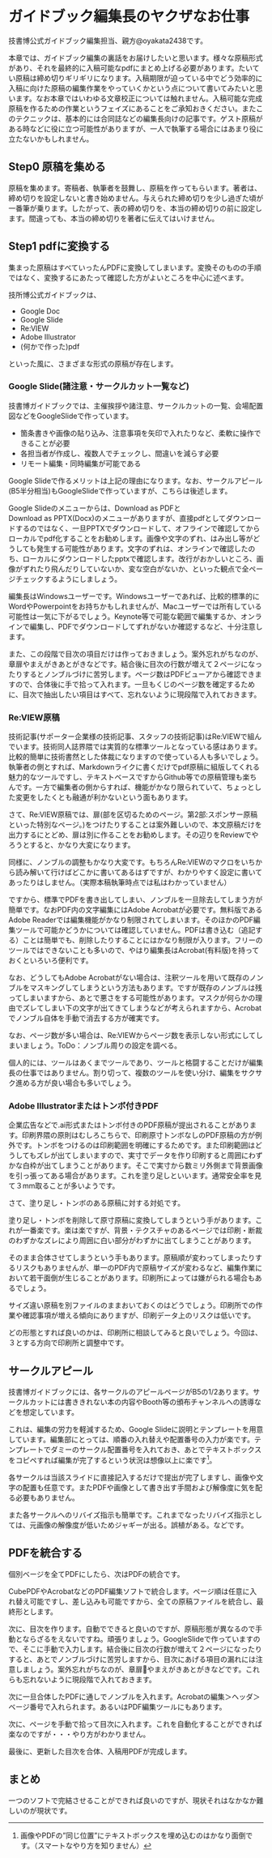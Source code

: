 # ガイドブック編集長のヤクザなお仕事

技書博公式ガイドブック編集担当、親方@oyakata2438です。

本章では、ガイドブック編集の裏話をお届けしたいと思います。様々な原稿形式があり、それを最終的に入稿可能なpdfにまとめ上げる必要があります。たいてい原稿は締め切りギリギリになります。入稿期限が迫っている中でどう効率的に入稿に向けた原稿の編集作業をやっていくかという点について書いてみたいと思います。なお本章ではいわゆる文章校正については触れません。入稿可能な完成原稿を作るための作業というフェイズにあることをご承知おきください。またこのテクニックは、基本的には合同誌などの編集長向けの記事です。ゲスト原稿がある時などに役に立つ可能性がありますが、一人で執筆する場合にはあまり役に立たないかもしれません。

## Step0 原稿を集める
原稿を集めます。寄稿者、執筆者を鼓舞し、原稿を作ってもらいます。著者は、締め切りを設定しないと書き始めません。与えられた締め切りを少し過ぎた頃が一番筆が乗ります。したがって、表の締め切りを、本当の締め切りの前に設定します。間違っても、本当の締め切りを著者に伝えてはいけません。

## Step1 pdfに変換する
集まった原稿はすべていったんPDFに変換してしまいます。変換そのものの手順ではなく、変換するにあたって確認した方がよいところを中心に述べます。

技所博公式ガイドブックは、

* Google Doc
* Google Slide
* Re:VIEW
* Adobe Illustrator
* (何かで作った)pdf

といった風に、さまざまな形式の原稿が存在します。

### Google Slide(諸注意・サークルカット一覧など)

技書博ガイドブックでは、主催挨拶や諸注意、サークルカットの一覧、会場配置図などをGoogleSlideで作っています。

* 箇条書きや画像の貼り込み、注意事項を矢印で入れたりなど、柔軟に操作できることが必要
* 各担当者が作成し、複数人でチェックし、間違いを減らす必要
* リモート編集・同時編集が可能である

Google Slideで作るメリットは上記の理由になります。なお、サークルアピール(B5半分相当)もGoogleSlideで作っていますが、こちらは後述します。

Google Slideのメニューからは、Download as PDFとDownload as PPTX(Docx)のメニューがありますが、直接pdfとしてダウンロードするのではなく、一旦PPTXでダウンロードして、オフラインで確認してからローカルでpdf化することをお勧めします。画像や文字のずれ、はみ出し等がどうしても発生する可能性があります。文字のずれは、オンラインで確認したのち、ローカルにダウンロードしたpptxで確認します。改行がおかしいところ、画像がずれたり飛んだりしていないか、変な空白がないか、といった観点で全ページチェックするようにしましょう。

編集長はWindowsユーザーです。Windowsユーザーであれば、比較的標準的にWordやPowerpointをお持ちかもしれませんが、Macユーザーでは所有している可能性は一気に下がるでしょう。Keynote等で可能な範囲で編集するか、オンラインで編集し、PDFでダウンロードしてずれがないか確認するなど、十分注意します。

また、この段階で目次の項目だけは作っておきましょう。案外忘れがちなのが、章扉やまえがきあとがきなどです。結合後に目次の行数が増えて２ページになったりするとノンブルづけに苦労します。ページ数はPDFビューアから確認できますので、合体後に手で拾って入れます。一旦もくじのページ数を確定するために、目次で抽出したい項目はすべて、忘れないように現段階で入れておきます。

### Re:VIEW原稿
技術記事(サポーター企業様の技術記事、スタッフの技術記事)はRe:VIEWで組んでいます。技術同人誌界隈では実質的な標準ツールとなっている感はあります。比較的簡単に技術書然とした体裁になりますので使っている人も多いでしょう。執筆者の側とすれば、Markdownライクに書くだけでpdf原稿に組版してくれる魅力的なツールですし、テキストベースですからGithub等での原稿管理も楽ちんです。一方で編集者の側からすれば、機能がかなり限られていて、ちょっとした変更をしたくとも融通が利かないという面もあります。

さて、Re:VIEW原稿では、扉(部を区切るためのページ。第2部:スポンサー原稿　といった特別なページ。)をつけたりすることは案外難しいので、本文原稿だけを出力するにとどめ、扉は別に作ることをお勧めします。その辺りをReviewでやろうとすると、かなり大変になります。

同様に、ノンブルの調整もかなり大変です。もちろんRe:VIEWのマクロをいちから読み解いて行けばどこかに書いてあるはずですが、わかりやすく設定に書いてあったりはしません。（実際本稿執筆時点では私はわかっていません）

ですから、標準でPDFを書き出してしまい、ノンブルを一旦除去してしまう方が簡単です。なおPDF内の文字編集にはAdobe Acrobatが必要です。無料版であるAdobe Readerでは編集機能がかなり制限されてしまいます。そのほかのPDF編集ツールで可能かどうかについては確認していません。PDFは書き込む（追記する）ことは簡単でも、削除したりすることにはかなり制限が入ります。フリーのツールではできないことも多いので、やはり編集長はAcrobat(有料版)を持っておくといろいろ便利です。

なお、どうしてもAdobe Acrobatがない場合は、注釈ツールを用いて既存のノンブルをマスキングしてしまうという方法もあります。ですが既存のノンブルは残ってしまいますから、あとで悪さをする可能性があります。マスクが何らかの理由でズレてしまい下の文字が出てきてしまうなどが考えられますから、Acrobatでノンブル自体を手動で消去する方が確実です。

なお、ページ数が多い場合は、Re:VIEWからページ数を表示しない形式にしてしまいましょう。ToDo：ノンブル周りの設定を調べる。

個人的には、ツールはあくまでツールであり、ツールと格闘することだけが編集長の仕事ではありません。割り切って、複数のツールを使い分け、編集をサクサク進める方が良い場合も多いでしょう。

### Adobe Illustratorまたはトンボ付きPDF
企業広告などで.ai形式またはトンボ付きのPDF原稿が提出されることがあります。印刷界隈の原則はむしろこちらで、印刷原寸トンボなしのPDF原稿の方が例外です。トンボをつけるのは印刷範囲を明確にするためです。また印刷範囲はどうしてもズレが出てしまいますので、実寸でデータを作り印刷すると周囲にわずかな白枠が出てしまうことがあります。そこで実寸から数ミリ外側まで背景画像を引っ張ってある場合があります。これを塗り足しといいます。通常安全率を見て３mm取ることが多いようです。

さて、塗り足し・トンボのある原稿に対する対処です。

塗り足し・トンボを削除して原寸原稿に変換してしまうという手があります。これが一番楽です。楽は楽ですが、背景・テクスチャのあるページでは印刷・断裁のわずかなズレにより周囲に白い部分がわずかに出てしまうことがあります。

そのまま合体させてしまうという手もあります。原稿順が変わってしまったりするリスクもありませんが、単一のPDF内で原稿サイズが変わるなど、編集作業において若干面倒が生じることがあります。印刷所によっては嫌がられる場合もあるでしょう。

サイズ違い原稿を別ファイルのままおいておくのはどうでしょう。印刷所での作業や確認事項が増える傾向にありますが、印刷データ上のリスクは低いです。

どの形態とすれば良いのかは、印刷所に相談してみると良いでしょう。今回は、３とする方向で印刷所と調整中です。

## サークルアピール
技書博ガイドブックには、各サークルのアピールページがB5の1/2あります。サークルカットには書ききれない本の内容やBooth等の頒布チャンネルへの誘導などを想定しています。

これは、編集の労力を軽減するため、Google Slideに説明とテンプレートを用意しています。編集部にとっては、順番の入れ替えや配置番号の入力が楽です。テンプレートでダミーのサークル配置番号を入れておき、あとでテキストボックスをコピペすれば編集が完了するという状況は想像以上に楽です[^No]。

[^No]: 画像やPDFの”同じ位置”にテキストボックスを埋め込むのはかなり面倒です。（スマートなやり方を知りません）

各サークルは当該スライドに直接記入するだけで提出が完了しますし、画像や文字の配置も任意です。またPDFや画像として書き出す手間および解像度に気を配る必要もありません。

また各サークルへのリバイズ指示も簡単です。これまでなったリバイズ指示としては、元画像の解像度が低いためジャギーが出る。誤植がある。などです。


## PDFを統合する

個別ベージを全てPDFにしたら、次はPDFの統合です。

CubePDFやAcrobatなどのPDF編集ソフトで統合します。ページ順は任意に入れ替え可能ですし、差し込みも可能ですから、全ての原稿ファイルを統合し、最終形とします。

次に、目次を作ります。自動でできると良いのですが、原稿形態が異なるので手動とならざるをえないですね。頑張りましょう。GoogleSlideで作っていますので、そこに手動で入力します。結合後に目次の行数が増えて２ページになったりすると、あとでノンブルづけに苦労しますから、目次にあげる項目の漏れには注意しましょう。案外忘れがちなのが、章扉やまえがきあとがきなどです。これらも忘れないように現段階で入れておきます。

次に一旦合体したPDFに通しでノンブルを入れます。Acrobatの編集＞ヘッダ＞ベージ番号で入れられます。あるいはPDF編集ツールにもあります。

次に、ページを手動で拾って目次に入れます。これを自動化することができれば楽なのですが・・・やり方がわかりません。

最後に、更新した目次を合体、入稿用PDFが完成します。

## まとめ

一つのソフトで完結させることができれば良いのですが、現状それはなかなか難しいのが現状です。

